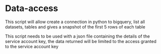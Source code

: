 # Data-access

This script will allow create a connection in python to bigquery, list all datasets, tables and gives a snapshot of the first 5 rows of each table

This script needs to be used with a json file containing the details of the service account key, the data returned will be limited to the access granted to the service account key
